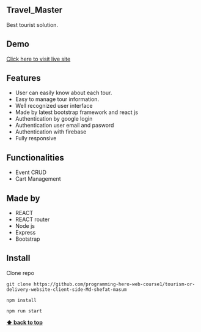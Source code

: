 ## Travel_Master

Best tourist solution.

## Demo

<a target="_blank" href="https://tms.sobujdiganta.com">Click here to visit live site</a>

## Features 
- User can easily know about each tour.
- Easy to manage tour information.
- Well recognized user interface
- Made by latest bootstrap framework and react js
- Authentication by google login
- Authentication user email and pasword
- Authentication with firebase
- Fully responsive
## Functionalities
- Event CRUD
- Cart Management

## Made by
- REACT
- REACT router
- Node js
- Express
- Bootstrap

## Install

Clone repo

```
git clone https://github.com/programming-hero-web-course1/tourism-or-delivery-website-client-side-Md-shefat-masum
```

```
npm install
```

```
npm run start
```

**[⬆ back to top](#Travel_Master)**

[Demo]:#Demo
[Features]:#Features
[Install]:#install